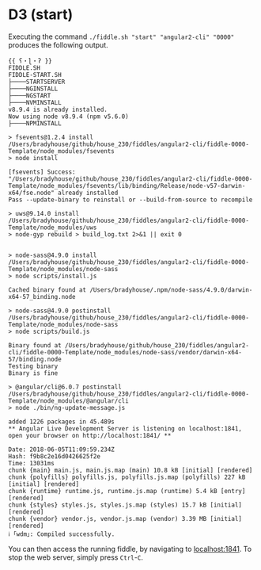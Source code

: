 D3 (start)
======

Executing the command `./fiddle.sh "start" "angular2-cli" "0000"` produces the following output.

    {{ ʕ・ɭ・ʔ }}
    FIDDLE.SH
    FIDDLE-START.SH
    ├────STARTSERVER
    ├────NGINSTALL
    ├────NGSTART
    ├────NVMINSTALL
    v8.9.4 is already installed.
    Now using node v8.9.4 (npm v5.6.0)
    ├────NPMINSTALL
    
    > fsevents@1.2.4 install /Users/bradyhouse/github/house_230/fiddles/angular2-cli/fiddle-0000-Template/node_modules/fsevents
    > node install
    
    [fsevents] Success: "/Users/bradyhouse/github/house_230/fiddles/angular2-cli/fiddle-0000-Template/node_modules/fsevents/lib/binding/Release/node-v57-darwin-x64/fse.node" already installed
    Pass --update-binary to reinstall or --build-from-source to recompile
    
    > uws@9.14.0 install /Users/bradyhouse/github/house_230/fiddles/angular2-cli/fiddle-0000-Template/node_modules/uws
    > node-gyp rebuild > build_log.txt 2>&1 || exit 0
    
    
    > node-sass@4.9.0 install /Users/bradyhouse/github/house_230/fiddles/angular2-cli/fiddle-0000-Template/node_modules/node-sass
    > node scripts/install.js
    
    Cached binary found at /Users/bradyhouse/.npm/node-sass/4.9.0/darwin-x64-57_binding.node
    
    > node-sass@4.9.0 postinstall /Users/bradyhouse/github/house_230/fiddles/angular2-cli/fiddle-0000-Template/node_modules/node-sass
    > node scripts/build.js
    
    Binary found at /Users/bradyhouse/github/house_230/fiddles/angular2-cli/fiddle-0000-Template/node_modules/node-sass/vendor/darwin-x64-57/binding.node
    Testing binary
    Binary is fine
    
    > @angular/cli@6.0.7 postinstall /Users/bradyhouse/github/house_230/fiddles/angular2-cli/fiddle-0000-Template/node_modules/@angular/cli
    > node ./bin/ng-update-message.js
    
    added 1226 packages in 45.489s
    ** Angular Live Development Server is listening on localhost:1841, open your browser on http://localhost:1841/ **
    
    Date: 2018-06-05T11:09:59.234Z
    Hash: f9b8c2e16d0426625f2e
    Time: 13031ms
    chunk {main} main.js, main.js.map (main) 10.8 kB [initial] [rendered]
    chunk {polyfills} polyfills.js, polyfills.js.map (polyfills) 227 kB [initial] [rendered]
    chunk {runtime} runtime.js, runtime.js.map (runtime) 5.4 kB [entry] [rendered]
    chunk {styles} styles.js, styles.js.map (styles) 15.7 kB [initial] [rendered]
    chunk {vendor} vendor.js, vendor.js.map (vendor) 3.39 MB [initial] [rendered]
    ℹ ｢wdm｣: Compiled successfully.
    

You can then access the running fiddle, by navigating to [localhost:1841](http://localhost:1841).  To stop the web 
server, simply press `Ctrl`-`C`.
